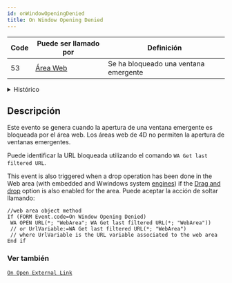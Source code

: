 ```yaml
---
id: onWindowOpeningDenied
title: On Window Opening Denied
---
```


| Code | Puede ser llamado por                          | Definición                            |
| ---- | ---------------------------------------------- | ------------------------------------- |
| 53   | [Área Web](../FormObjects/webArea_overview.md) | Se ha bloqueado una ventana emergente |

<details><summary>Histórico</summary>

| Versión | Modificaciones     |
| ------- | ------------------ |
| v19 R5  | Activado al soltar |
</details>

## Descripción

Este evento se genera cuando la apertura de una ventana emergente es bloqueada por el área web. Los áreas web de 4D no permiten la apertura de ventanas emergentes.

Puede identificar la URL bloqueada utilizando el comando `WA Get last filtered URL`.

This event is also triggered when a drop operation has been done in the Web area (with embedded and Wwindows system [engines](../FormObjects/properties_WebArea.md#use-embedded-web-rendering-engine)) if the [Drag and drop](../FormObjects/webArea_overview.md#user-interface) option is also enabled for the area. Puede aceptar la acción de soltar llamando:

```4d
//web area object method
If (FORM Event.code=On Window Opening Denied)
 WA OPEN URL(*; "WebArea"; WA Get last filtered URL(*; "WebArea"))  
 // or UrlVariable:=WA Get last filtered URL(*; "WebArea")  
 // where UrlVariable is the URL variable associated to the web area
End if 
```

### Ver también

[`On Open External Link`](onOpenExternalLink.md)

